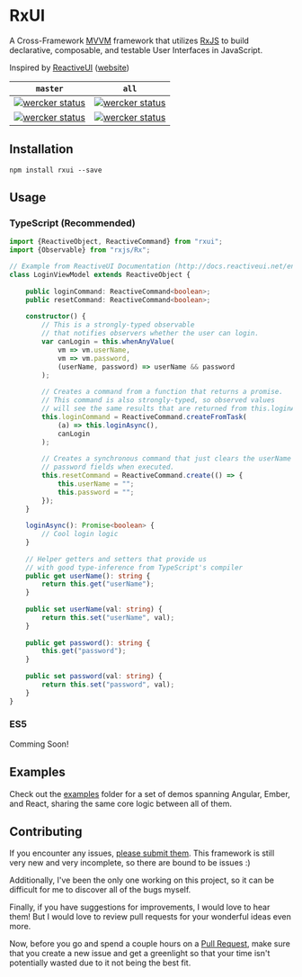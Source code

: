 # RxUI
A Cross-Framework [MVVM](https://en.wikipedia.org/wiki/Model%E2%80%93view%E2%80%93viewmodel) framework that utilizes [RxJS](https://github.com/ReactiveX/RxJS) to build declarative, composable, and testable User Interfaces in JavaScript.

Inspired by [ReactiveUI](https://github.com/reactiveui/ReactiveUI) ([website](http://www.reactiveui.net/))

| `master`  | `all` |
| ------------- | ------------- |
| [![wercker status](https://app.wercker.com/status/a2727fbb1085baff0a49e73761a9b7a6/s/master "wercker status")](https://app.wercker.com/project/bykey/a2727fbb1085baff0a49e73761a9b7a6) | [![wercker status](https://app.wercker.com/status/a2727fbb1085baff0a49e73761a9b7a6/s "wercker status")](https://app.wercker.com/project/bykey/a2727fbb1085baff0a49e73761a9b7a6)  |
| [![wercker status](https://app.wercker.com/status/a2727fbb1085baff0a49e73761a9b7a6/m/master "wercker status")](https://app.wercker.com/project/bykey/a2727fbb1085baff0a49e73761a9b7a6) | [![wercker status](https://app.wercker.com/status/a2727fbb1085baff0a49e73761a9b7a6/m "wercker status")](https://app.wercker.com/project/bykey/a2727fbb1085baff0a49e73761a9b7a6)  |


## Installation

```
npm install rxui --save
```

## Usage

### TypeScript (Recommended)

```TypeScript
import {ReactiveObject, ReactiveCommand} from "rxui";
import {Observable} from "rxjs/Rx";

// Example from ReactiveUI Documentation (http://docs.reactiveui.net/en/user-guide/commands/an-example.html)
class LoginViewModel extends ReactiveObject {
    
    public loginCommand: ReactiveCommand<boolean>;
    public resetCommand: ReactiveCommand<boolean>;
    
    constructor() {
        // This is a strongly-typed observable
        // that notifies observers whether the user can login.
        var canLogin = this.whenAnyValue(
            vm => vm.userName,
            vm => vm.password,
            (userName, password) => userName && password
        );
        
        // Creates a command from a function that returns a promise.
        // This command is also strongly-typed, so observed values
        // will see the same results that are returned from this.loginAsync().
        this.loginCommand = ReactiveCommand.createFromTask(
            (a) => this.loginAsync(),
            canLogin
        );
        
        // Creates a synchronous command that just clears the userName and
        // password fields when executed. 
        this.resetCommand = ReactiveCommand.create(() => {
            this.userName = "";
            this.password = "";
        });
    }
    
    loginAsync(): Promise<boolean> {
        // Cool login logic   
    }
    
    // Helper getters and setters that provide us
    // with good type-inference from TypeScript's compiler
    public get userName(): string {
        return this.get("userName");
    }
    
    public set userName(val: string) {
        return this.set("userName", val);
    }
    
    public get password(): string {
        this.get("password");
    }
    
    public set password(val: string) {
        return this.set("password", val);
    }
}
```

### ES5

Comming Soon!

## Examples

Check out the [examples](/examples) folder for a set of demos spanning Angular, Ember, and React, sharing the same core logic between all of them.

## Contributing

If you encounter any issues, [please submit them](https://github.com/KallynGowdy/RxUI/issues). This framework is still very new and very incomplete, so there are bound to be issues :)

Additionally, I've been the only one working on this project, so it can be difficult for me to discover all of the bugs myself.

Finally, if you have suggestions for improvements, I would love to hear them! 
But I would love to review pull requests for your wonderful ideas even more.

Now, before you go and spend a couple hours on a [Pull Request](https://github.com/KallynGowdy/RxUI/pulls), make sure that you create a new issue and get a greenlight so that your
time isn't potentially wasted due to it not being the best fit. 